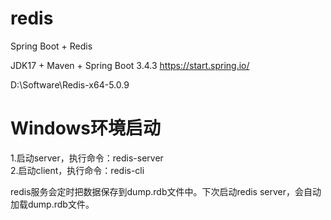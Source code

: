 # redis
Spring Boot + Redis

JDK17 + Maven + Spring Boot 3.4.3
https://start.spring.io/

D:\Software\Redis-x64-5.0.9
# Windows环境启动
1.启动server，执行命令：redis-server   
2.启动client，执行命令：redis-cli

redis服务会定时把数据保存到dump.rdb文件中。下次启动redis server，会自动加载dump.rdb文件。
